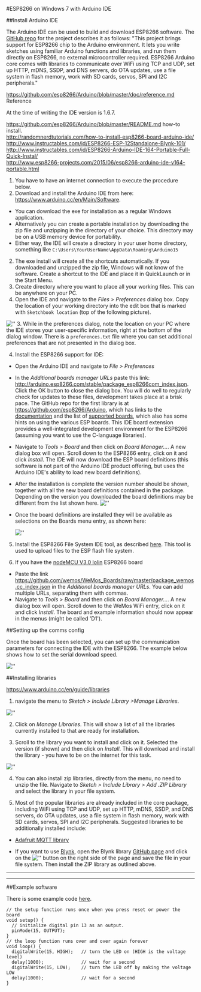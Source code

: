 #ESP8266 on Windows 7 with Arduino IDE

##Install Arduino IDE

The Arduino IDE can be used to build and download ESP8266 software.  The [GitHub repo](https://github.com/esp8266/Arduino) for the project describes it as  follows: "This project brings support for ESP8266 chip to the Arduino environment. It lets you write sketches using familiar Arduino functions and libraries, and run them directly on ESP8266, no external microcontroller required. ESP8266 Arduino core comes with libraries to communicate over WiFi using TCP and UDP, set up HTTP, mDNS, SSDP, and DNS servers, do OTA updates, use a file system in flash memory, work with SD cards, servos, SPI and I2C peripherals."

<https://github.com/esp8266/Arduino/blob/master/doc/reference.md>  Reference

At the time of writing the IDE version is 1.6.7.

<https://github.com/esp8266/Arduino/blob/master/README.md>  how-to install.  
<http://randomnerdtutorials.com/how-to-install-esp8266-board-arduino-ide/>
<http://www.instructables.com/id/ESP8266-ESP-12Standalone-Blynk-101/>    
<http://www.instructables.com/id/ESP8266-Arduino-IDE-164-Portable-Full-Quick-Instal/>    
<http://www.esp8266-projects.com/2015/06/esp8266-arduino-ide-v164-portable.html>  

1. You have to have an internet connection to execute the procedure below.
1. Download and install the Arduino IDE from here: <https://www.arduino.cc/en/Main/Software>.
 -  You can download the exe for installation as a regular Windows application.
 -  Alternatively you can create a portable installation by  downloading the zip file and unzipping in the directory of your choice.  This directory may be on a USB memory device for portability.
 -  Either way, the IDE will create a directory in your user home directory, something like `C:\Users\YourUserName\AppData\Roaming\Arduino15`
2. The exe install will create all the shortcuts automatically.  If you downloaded and unzipped the zip file, Windows will not know of the software. Create a shortcut to the IDE and place it in QuickLaunch or in the Start Menu.
2. Create directory where you want to place all your working files.  This can be anywhere on your PC.  
3. Open the IDE and navigate to the *Files > Preferences* dialog box.  Copy the location of your working directory into the edit box that is marked with `Sketchbook location` (top of the following picture).

  ![''](images/arduino-ide-file-prefs.png)
3. While in the preferences dialog, note the location on your PC where the IDE stores your user-specific information, right at the bottom of the dialog window.  There is a `preferences.txt` file where you can set additional preferences that are not presented in the dialog box.

4. Install the ESP8266 support for IDE:  

- Open the Arduino IDE and navigate to *File > Preferences*

- In the *Additional boards manager URLs* paste this link:  <http://arduino.esp8266.com/stable/package_esp8266com_index.json>. Click the OK button to close the dialog box.  You will do well to regularly check for updates to these files, development takes place at a brisk pace.  The GitHub repo for the first library is at <https://github.com/esp8266/Arduino>, which has links to the [documentation](https://github.com/esp8266/Arduino/blob/esp8266/hardware/esp8266com/esp8266/doc/reference.md) and the list of [supported boards](https://github.com/esp8266/Arduino/blob/esp8266/hardware/esp8266com/esp8266/doc/boards.md), which also has some hints on using the various ESP boards.  This IDE board extension provides a well-integrated development environment for the ESP8266 (assuming you want to use the C-language libraries).

- Navigate to *Tools > Board* and then click on *Board Manager...*. A new dialog box will open. Scroll down to the ESP8266 entry, click on it and click *Install*. The IDE will now download the ESP board definitions (this software is not part of the Arduino IDE product offering, but uses the Arduino IDE's ability to load new board definitions).  

- After the installation is complete the version number should be shown, together with all the new board definitions contained in the package. Depending on the version you downloaded the board definitions may be different from the list shown here.
   ![''](images/arduino-ide-esp8266-installed.png)

- Once the board definitions are installed they will be available as selections on the Boards menu entry, as shown here:

  ![''](images/arduino-ide-install-8266.png)

5. Install the ESP8266 File System IDE tool, as described [here](https://github.com/esp8266/Arduino/blob/esp8266/hardware/esp8266com/esp8266/doc/reference.md#uploading-files-to-file-system).  This tool is used to upload files to the ESP flash file system.

6. If you have the [nodeMCU V3.0 lolin](http://www.wemos.cc/d1/Getting_Started) ESP8266 board
-  Paste the link <https://github.com/wemos/WeMos_Boards/raw/master/package_wemos.cc_index.json> in the *Additional boards manager URLs*.  You can add multiple URLs, separating them with commas.
-  Navigate to *Tools > Board* and then click on *Board Manager...*. A new dialog box will open. Scroll down to the WeMos WiFi entry, click on it and click *Install*.  The board and example information should now appear in the menus (might be called 'D1').

##Setting up the comms config

Once the board has been selected, you can set up the communication parameters for connecting the IDE with the ESP8266.  The example below shows how to set the serial download speed.

  ![''](images/arduino-ide-setup-8266.png)


##Installing libraries

<https://www.arduino.cc/en/guide/libraries>

1. navigate the menu to *Sketch > Include Library >Manage Libraries*.

  ![''](images/arduino-ide-library-install-8266.png)

2. Click on *Manage Libraries*. This will show a list of all the libraries currently installed to that are ready for installation.

3. Scroll to the library you want to install and click on it. Selected the version (if shown) and then click on *Install*.  This will download and install the library - you have to be on the internet for this task.


  ![''](images/arduino-ide-library-install-2-8266.png)

4. You can also install zip libraries, directly from the menu, no need to unzip the file.  Navigate to *Sketch > Include Library > Add .ZIP Library* and select the library in your file system.

4.  Most of the popular libraries are already included in the core package, including WiFi using TCP and UDP, set up HTTP, mDNS, SSDP, and DNS servers, do OTA updates, use a file system in flash memory, work with SD cards, servos, SPI and I2C peripherals.  Suggested libraries to be additionally installed include:

 - [Adafruit MQTT library](https://github.com/adafruit/Adafruit_MQTT_Library)

 - If you want to use [Blynk](http://www.blynk.cc/), open the Blynk library [GitHub page](https://github.com/blynkkk/blynk-library) and click on the  ![''](images/github-download-zip.png) button on the right side of the page and save the file in your file system.  Then install the ZIP library as outlined above.

---------------------------------------------------------
---------------------------------------------------------
##Example software

There is some example code [here](https://github.com/adafruit/Adafruit_ESP8266).


	// the setup function runs once when you press reset or power the board
	void setup() {
	  // initialize digital pin 13 as an output.
	  pinMode(15, OUTPUT);
	}
	// the loop function runs over and over again forever
	void loop() {
	  digitalWrite(15, HIGH);   // turn the LED on (HIGH is the voltage level)
	  delay(1000);              // wait for a second
	  digitalWrite(15, LOW);    // turn the LED off by making the voltage LOW
	  delay(1000);              // wait for a second
	}
